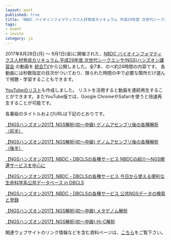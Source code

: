 ```yaml
---
layout: post
published: true
title: 'NBDC バイオインフォマティクス人材育成カリキュラム 平成29年度 次世代シークエンサ(NGS)ハンズオン講習会の動画を公開しました。'
tags:
- event
- invite
category: ja
---
```


2017年8月28日(月) ～ 9月1日(金)に開催された、[NBDC バイオインフォマティクス人材育成カリキュラム 平成29年度 次世代シークエンサ(NGS)ハンズオン講習会](https://biosciencedbc.jp/human/human-resources/workshop/h28) の動画を [統合TV](http://togotv.dbcls.jp/ja/)から公開しました。全7本、のべ約24時間の内容です。
各動画には秒数指定の目次がついており、限られた時間の中で必要な箇所だけ選んで視聴・学習することもできます。
 

[YouTubeのリスト](https://www.youtube.com/playlist?list=PL0uaKHgcG00YDmBXYWOgkmfeURjc8BZkk)も作成しました。
リストを活用すると動画を連続再生することができます。またYouTube版では、Google ChromeやSafariを使うと倍速再生することが可能です。

 

各番組のタイトルおよびURLは下記のとおりです。

 

[【NGSハンズオン2017】NGS解析(初～中級) ゲノムアセンブリ後の各種解析（前半）](http://togotv.dbcls.jp/ja/20171201.html)


[【NGSハンズオン2017】NGS解析(初～中級) ゲノムアセンブリ後の各種解析（後半）](http://togotv.dbcls.jp/ja/20171202.html)


[【NGSハンズオン2017】NBDC・DBCLSの各種サービス NBDCの紹介～NGS関連サービスを中心に](http://togotv.dbcls.jp/ja/20171203.html)


[【NGSハンズオン2017】NBDC・DBCLSの各種サービス 今日から使える便利な生命科学系公共データベース in DBCLS](http://togotv.dbcls.jp/ja/20171204.html)


[【NGSハンズオン2017】NBDC・DBCLSの各種サービス 公共NGSデータの検索と登録](http://togotv.dbcls.jp/ja/20171205.html)


[【NGSハンズオン2017】NGS解析(初〜中級) メタゲノム解析](http://togotv.dbcls.jp/ja/20171206.html)


[【NGSハンズオン2017】NGS解析(初〜中級) Hi-C解析](http://togotv.dbcls.jp/ja/20171207.html)


関連ウェブサイトのリンク情報などを含む資料ページは、[こちら](http://www.iu.a.u-tokyo.ac.jp/~kadota/r_seq.html#bioinfo_ngs_sokushu_2017)をご覧下さい。